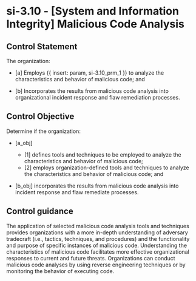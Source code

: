 # si-3.10 - \[System and Information Integrity\] Malicious Code Analysis

## Control Statement

The organization:

- \[a\] Employs {{ insert: param, si-3.10_prm_1 }} to analyze the characteristics and behavior of malicious code; and

- \[b\] Incorporates the results from malicious code analysis into organizational incident response and flaw remediation processes.

## Control Objective

Determine if the organization:

- \[a_obj\]

  - \[1\] defines tools and techniques to be employed to analyze the characteristics and behavior of malicious code;
  - \[2\] employs organization-defined tools and techniques to analyze the characteristics and behavior of malicious code; and

- \[b_obj\] incorporates the results from malicious code analysis into incident response and flaw remediate processes.

## Control guidance

The application of selected malicious code analysis tools and techniques provides organizations with a more in-depth understanding of adversary tradecraft (i.e., tactics, techniques, and procedures) and the functionality and purpose of specific instances of malicious code. Understanding the characteristics of malicious code facilitates more effective organizational responses to current and future threats. Organizations can conduct malicious code analyses by using reverse engineering techniques or by monitoring the behavior of executing code.
